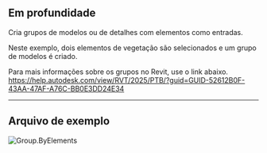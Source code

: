 ## Em profundidade
Cria grupos de modelos ou de detalhes com elementos como entradas.

Neste exemplo, dois elementos de vegetação são selecionados e um grupo de modelos é criado.

Para mais informações sobre os grupos no Revit, use o link abaixo.
https://help.autodesk.com/view/RVT/2025/PTB/?guid=GUID-52612B0F-43AA-47AF-A76C-BB0E3DD24E34
___
## Arquivo de exemplo

![Group.ByElements](./Revit.Elements.Group.ByElements_img.jpg)
